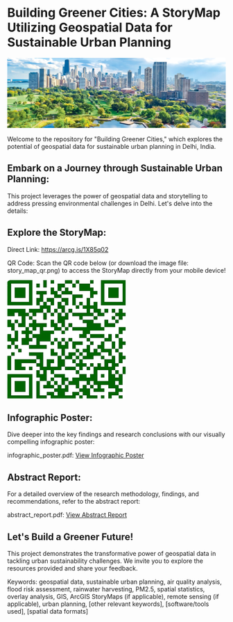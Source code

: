 # Building Greener Cities: A StoryMap Utilizing Geospatial Data for Sustainable Urban Planning

![Aspiration](aspiration.png)

Welcome to the repository for "Building Greener Cities," which explores the potential of geospatial data for sustainable urban planning in Delhi, India.

## Embark on a Journey through Sustainable Urban Planning:

This project leverages the power of geospatial data and storytelling to address pressing environmental challenges in Delhi. Let's delve into the details:

## Explore the StoryMap:

Direct Link: https://arcg.is/1X85q02

QR Code: Scan the QR code below (or download the image file: story_map_qr.png) to access the StoryMap directly from your mobile device!

![Scan QR Code to access StoryMap](story_map_qr.png)

## Infographic Poster:

Dive deeper into the key findings and research conclusions with our visually compelling infographic poster:

infographic_poster.pdf: [View Infographic Poster](infographic_poster.pdf)

## Abstract Report:

For a detailed overview of the research methodology, findings, and recommendations, refer to the abstract report:

abstract_report.pdf: [View Abstract Report](abstract_report.pdf)

## Let's Build a Greener Future!

This project demonstrates the transformative power of geospatial data in tackling urban sustainability challenges. We invite you to explore the resources provided and share your feedback.

Keywords: geospatial data, sustainable urban planning, air quality analysis, flood risk assessment, rainwater harvesting, PM2.5, spatial statistics, overlay analysis, GIS, ArcGIS StoryMaps (if applicable), remote sensing (if applicable), urban planning, [other relevant keywords], [software/tools used], [spatial data formats]
